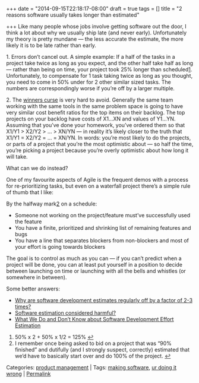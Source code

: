 +++
date = "2014-09-15T22:18:17-08:00"
draft = true
tags = []
title = "2 reasons software usually takes longer than estimated"

+++
Like many people whose jobs involve getting software out the door, I think a lot about why we usually ship late (and never early). Unfortunately my theory is pretty mundane — the less accurate the estimate, the more likely it is to be late rather than early.

1\. Errors don’t cancel out. A simple example: If a half of the tasks in a project take twice as long as you expect, and the other half take half as long — rather than being on time, your project took 25% longer than scheduled[1](http://euri.ca/2014/why-software-usually-takes-longer-than-estimated/index.html#fn-1336-1). Unfortunately, to compensate for 1 task taking twice as long as you thought, you need to come in 50% under for 2 other similar sized tasks. The numbers are correspondingly worse if you’re off by a larger multiple.

2\. The [winners curse](http://en.wikipedia.org/wiki/Winner's_curse) is very hard to avoid. Generally the same team working with the same tools in the same problem space is going to have very similar cost benefit ratios for the top items on their backlog. The top projects on your backlog have costs of X1…XN and values of Y1…YN. Assuming that you’ve done your homework, you’ve ordered them so that X1/Y1 > X2/Y2 > … > XN/YN — in reality it’s likely closer to the truth that X1/Y1 = X2/Y2 = … = XN/YN. In words: you’re most likely to do the projects, or parts of a project that you’re the most optimistic about — so half the time, you’re picking a project because you’re overly optimistic about how long it will take.

What can we do instead?

One of my favourite aspects of Agile is the frequent demos with a process for re-prioritizing tasks, but even on a waterfall project there’s a simple rule of thumb that I like:

By the halfway mark[2](http://euri.ca/2014/why-software-usually-takes-longer-than-estimated/index.html#fn-1336-2) on a schedule:

* Someone not working on the project/feature must’ve successfully used the feature
* You have a finite, prioritized and shrinking list of remaining features and bugs
* You have a line that separates blockers from non-blockers and most of your effort is going towards blockers

The goal is to control as much as you can — if you can’t predict when a project will be done, you can at least put yourself in a position to decide between launching on time or launching with all the bells and whistles (or somewhere in between).

Some better answers:

* [Why are software development estimates regularly off by a factor of 2-3 times?](http://www.michaelrwolfe.com/2013/10/19/50/)
* [Software estimation considered harmful?](http://gigamonkeys.wordpress.com/2007/04/26/estimation-considered-harmful/)
* [What We Do and Don’t Know about Software Development Effort Estimation](http://www.infoq.com/articles/software-development-effort-estimation)

1. 50% x 2 + 50% x 1/2 = 125% [↩](http://euri.ca/2014/why-software-usually-takes-longer-than-estimated/index.html#fnref-1336-1)
2. I remember once being asked to bid on a project that was “90% finished” and dutifully (and I strongly suspect, correctly) estimated that we’d have to basically start over and do 100% of the project. [↩](http://euri.ca/2014/why-software-usually-takes-longer-than-estimated/index.html#fnref-1336-2)

Categories: [product management](http://euri.ca/category/product-management/index.html) | Tags: [making software](http://euri.ca/tag/making-software/index.html), [ur doing it wrong](http://euri.ca/tag/ur-doing-it-wrong/index.html) | [Permalink](http://euri.ca/2014/why-software-usually-takes-longer-than-estimated/index.html)